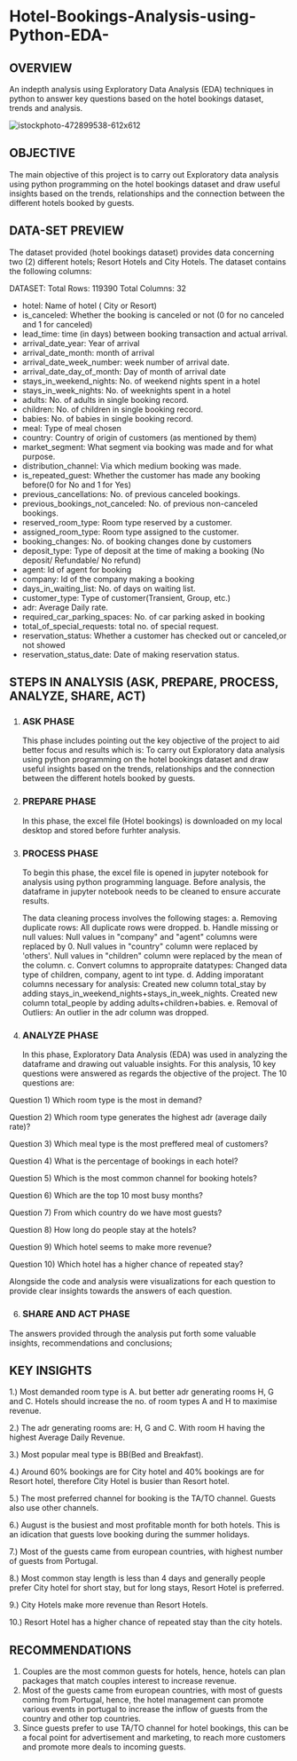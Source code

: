 # Hotel-Bookings-Analysis-using-Python-EDA-
## OVERVIEW 
An indepth analysis using Exploratory Data Analysis (EDA) techniques in python to answer key questions based on the hotel bookings dataset, trends and analysis.

![istockphoto-472899538-612x612](https://github.com/Ore-AruwajiOluwarogbayimika/Hotel-Bookings-Analysis-using-Python-EDA-/assets/129456640/667690ba-3e12-4cb1-bbca-ad2bb6396337)

## OBJECTIVE
The main objective of this project is to carry out Exploratory data analysis using python programming on the hotel bookings dataset and draw useful insights based on the trends, relationships and the connection between the different hotels booked by guests.

## DATA-SET PREVIEW 
The dataset provided (hotel bookings dataset) provides data concerning two (2) different hotels; Resort Hotels and City Hotels. The dataset contains the following columns:

DATASET: Total Rows: 119390
         Total Columns: 32
         
- hotel: Name of hotel ( City or Resort)
- is_canceled: Whether the booking is canceled or not (0 for no canceled and 1 for canceled)
- lead_time: time (in days) between booking transaction and actual arrival.
- arrival_date_year: Year of arrival
- arrival_date_month: month of arrival
- arrival_date_week_number: week number of arrival date.
- arrival_date_day_of_month: Day of month of arrival date
- stays_in_weekend_nights: No. of weekend nights spent in a hotel
- stays_in_week_nights: No. of weeknights spent in a hotel
- adults: No. of adults in single booking record.
- children: No. of children in single booking record.
- babies: No. of babies in single booking record. 
- meal: Type of meal chosen 
- country: Country of origin of customers (as mentioned by them)
- market_segment: What segment via booking was made and for what purpose.
- distribution_channel: Via which medium booking was made.
- is_repeated_guest: Whether the customer has made any booking before(0 for No and 1 for 
                     Yes)
- previous_cancellations: No. of previous canceled bookings.
- previous_bookings_not_canceled: No. of previous non-canceled bookings.
- reserved_room_type: Room type reserved by a customer.
- assigned_room_type: Room type assigned to the customer.
- booking_changes: No. of booking changes done by customers
- deposit_type: Type of deposit at the time of making a booking (No deposit/ Refundable/ No refund)
- agent: Id of agent for booking
- company: Id of the company making a booking
- days_in_waiting_list: No. of days on waiting list.
- customer_type: Type of customer(Transient, Group, etc.)
- adr: Average Daily rate.
- required_car_parking_spaces: No. of car parking asked in booking
- total_of_special_requests: total no. of special request.
- reservation_status: Whether a customer has checked out or canceled,or not showed 
- reservation_status_date: Date of making reservation status.


## STEPS IN ANALYSIS (ASK, PREPARE, PROCESS, ANALYZE, SHARE, ACT)

1. ### ASK PHASE
   This phase includes pointing out the key objective of the project to aid better focus and results which is: To carry out Exploratory data analysis using python programming on the hotel bookings dataset and draw useful insights based on the trends, relationships and the connection between the different hotels booked by guests.

2. ### PREPARE PHASE
   In this phase, the excel file (Hotel bookings) is downloaded on my local desktop and stored before furhter analysis.

3. ### PROCESS PHASE
   To begin this phase, the excel file is opened in jupyter notebook for analysis using python programming language. Before analysis, the dataframe in jupyter notebook needs to be cleaned to ensure accurate results.
   
   The data cleaning process involves the following stages:
a. Removing duplicate rows: All duplicate rows were dropped.
b. Handle missing or null values: Null values in "company" and "agent" columns were replaced by 0.
Null values in "country" column were replaced by 'others'.
Null values in "children" column were replaced by the mean of the column.
c. Convert columns to appropraite datatypes: Changed data type of children, company, agent to int type.
d. Adding imporatant columns necessary for analysis: Created new column total_stay by adding stays_in_weekend_nights+stays_in_week_nights.
Created new column total_people by adding adults+children+babies.
e. Removal of Outliers: An outlier in the adr column was dropped.


4. ### ANALYZE PHASE
   In this phase, Exploratory Data Analysis (EDA) was used in analyzing the dataframe and drawing out valuable insights. For this analysis, 10 key questions were answered as regards the objective of the project. The 10 questions are:

 Question 1)  Which room type is the most in demand?
 
 Question 2)  Which room type generates the  highest adr (average daily rate)?
 
 Question 3)  Which meal type is the most preffered meal of customers?
 
 Question 4)  What is the  percentage of bookings in each hotel?
 
 Question 5)  Which is the most common channel for booking hotels?
 
 Question 6)  Which are the top 10 most busy months?
 
 Question 7)  From which country do we have most guests?
 
 Question 8)  How long do people stay at the hotels?
 
 Question 9)  Which hotel seems to make more revenue?
 
 Question 10) Which hotel has a higher chance of repeated stay?

Alongside the code and analysis were visualizations for each question to provide clear insights towards the answers of each question.


6. ### SHARE AND ACT PHASE
The answers provided through the analysis put forth some valuable insights, recommendations and conclusions;

## KEY INSIGHTS

 1.) Most demanded room type is A. but better adr generating rooms H, G and C. Hotels should increase the no. of room types A and H to maximise revenue.
 
 2.) The adr generating rooms are: H, G and C. With room H having the highest Average Daily Revenue. 
 
 3.) Most popular meal type is BB(Bed and Breakfast).
 
 4.) Around 60% bookings are for City hotel and 40% bookings are for Resort hotel, therefore City Hotel is busier than Resort hotel.
 
 5.) The most preferred channel for booking is the TA/TO channel. Guests also use other channels.
 
 6.) August is the busiest and most profitable month for both hotels. This is an idication that guests love booking during the summer holidays.
 
 7.) Most of the guests came from european countries, with highest number of guests from Portugal.
 
 8.) Most common stay length is less than 4 days and generally people prefer City hotel for short stay, but for long stays, Resort Hotel is preferred.
 
 9.) City Hotels make more revenue than Resort Hotels.
 
 10.) Resort Hotel has a higher chance of repeated stay than the city hotels.


 ## RECOMMENDATIONS
 1. Couples are the most common guests for hotels, hence, hotels can plan packages that match couples interest to increase revenue.
 2. Most of the guests came from european countries, with most of guests coming from Portugal, hence, the hotel management can promote various events in portugal to increase the inflow of guests from the country and other top countries.
 3. Since guests prefer to use TA/TO channel for hotel bookings, this can be a focal point for advertisement and marketing, to reach more customers and promote more deals to incoming guests.
